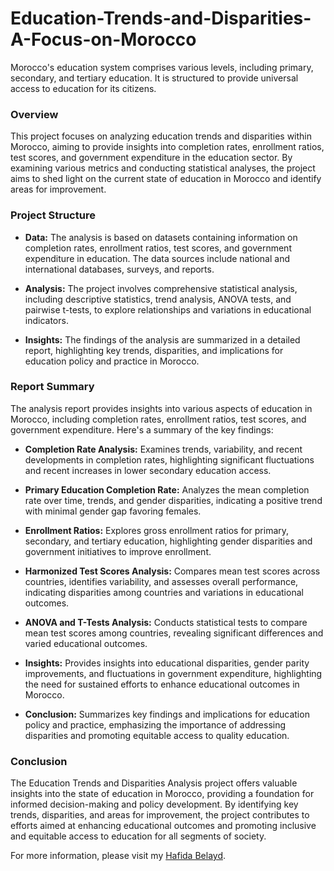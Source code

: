 # Education-Trends-and-Disparities-A-Focus-on-Morocco
Morocco's education system comprises various levels, including primary, secondary, and tertiary education. It is structured to provide universal access to education for its citizens.

### Overview
This project focuses on analyzing education trends and disparities within Morocco, aiming to provide insights into completion rates, enrollment ratios, test scores, and government expenditure in the education sector. By examining various metrics and conducting statistical analyses, the project aims to shed light on the current state of education in Morocco and identify areas for improvement.

### Project Structure
- **Data:** The analysis is based on datasets containing information on completion rates, enrollment ratios, test scores, and government expenditure in education. The data sources include national and international databases, surveys, and reports.
  
- **Analysis:** The project involves comprehensive statistical analysis, including descriptive statistics, trend analysis, ANOVA tests, and pairwise t-tests, to explore relationships and variations in educational indicators.

- **Insights:** The findings of the analysis are summarized in a detailed report, highlighting key trends, disparities, and implications for education policy and practice in Morocco.

### Report Summary
The analysis report provides insights into various aspects of education in Morocco, including completion rates, enrollment ratios, test scores, and government expenditure. Here's a summary of the key findings:

- **Completion Rate Analysis:** Examines trends, variability, and recent developments in completion rates, highlighting significant fluctuations and recent increases in lower secondary education access.

- **Primary Education Completion Rate:** Analyzes the mean completion rate over time, trends, and gender disparities, indicating a positive trend with minimal gender gap favoring females.

- **Enrollment Ratios:** Explores gross enrollment ratios for primary, secondary, and tertiary education, highlighting gender disparities and government initiatives to improve enrollment.

- **Harmonized Test Scores Analysis:** Compares mean test scores across countries, identifies variability, and assesses overall performance, indicating disparities among countries and variations in educational outcomes.

- **ANOVA and T-Tests Analysis:** Conducts statistical tests to compare mean test scores among countries, revealing significant differences and varied educational outcomes.

- **Insights:** Provides insights into educational disparities, gender parity improvements, and fluctuations in government expenditure, highlighting the need for sustained efforts to enhance educational outcomes in Morocco.

- **Conclusion:** Summarizes key findings and implications for education policy and practice, emphasizing the importance of addressing disparities and promoting equitable access to quality education.

### Conclusion
The Education Trends and Disparities Analysis project offers valuable insights into the state of education in Morocco, providing a foundation for informed decision-making and policy development. By identifying key trends, disparities, and areas for improvement, the project contributes to efforts aimed at enhancing educational outcomes and promoting inclusive and equitable access to education for all segments of society.


For more information, please visit my [Hafida Belayd](https://www.linkedin.com/in/hafida-belayd). 
